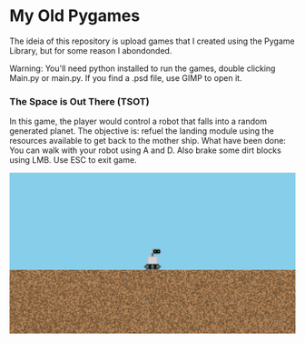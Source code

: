 # My Old Pygames

The ideia of this repository is upload games that I created using the Pygame Library, but for some reason I abondonded.

Warning: You'll need python installed to run the games, double clicking Main.py or main.py. If you find a .psd file, use GIMP to open it.

### The Space is Out There (TSOT)
In this game, the player would control a robot that falls into a random generated planet. The objective is: refuel the landing module using the resources available to get back to the mother ship.
What have been done: You can walk with your robot using A and D. Also brake some dirt blocks using LMB. Use ESC to exit game.

![TSOT print](TSOT_print1.png)


